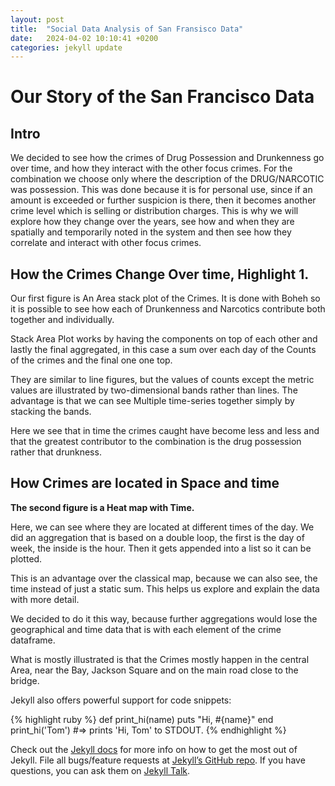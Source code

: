 ```yaml
---
layout: post
title:  "Social Data Analysis of San Fransisco Data"
date:   2024-04-02 10:10:41 +0200
categories: jekyll update
---
```

# Our Story of the San Francisco Data 

## Intro
We decided to see how the crimes of Drug Possession and Drunkenness go over time, and how they interact with the other focus crimes.  For the combination we choose only where the description of the DRUG/NARCOTIC was possession. This was done because it is for personal use, since if an amount is exceeded or further suspicion is there, then it becomes another crime level which is selling or distribution charges.
This is why we will explore how they change over the years, see how and when they are spatially and temporarily noted in the system and then see how they correlate and interact with other focus crimes.


## How the Crimes Change Over time, Highlight 1.
Our first figure is An Area stack plot of the Crimes.
It is done with Boheh so it is possible to see how each of Drunkenness and Narcotics contribute both together and individually.

Stack Area Plot works by having the components on top of each other and lastly the final aggregated, in this case a sum over each day of the Counts of the crimes and the final one one top.

They are similar to line figures, but the values of counts except the metric values are illustrated by two-dimensional bands rather than lines. The advantage is that we can see Multiple time-series together simply by stacking the bands.

Here we see that in time the crimes caught have become less and less and that the greatest contributor to the combination is the drug possession rather that drunkness.

## How Crimes are located in Space and time

<b> The second figure is a Heat map with Time.</b>

Here, we can see where they are located at different times of the day.
We did an aggregation that is based on a double loop, the first is the day of week, the inside is the hour. Then it gets appended into a list so it can be plotted.

This is an advantage over the classical map, because we can also see, the time instead of just a static sum. This helps us explore and explain the data with more detail.

We decided to do it this way, because further aggregations would lose the geographical and time data that is with each element of the crime dataframe.

What is mostly illustrated is that the Crimes mostly happen in the central Area, near the Bay, Jackson Square and on the main road close to the bridge.



Jekyll also offers powerful support for code snippets:

{% highlight ruby %}
def print_hi(name)
  puts "Hi, #{name}"
end
print_hi('Tom')
#=> prints 'Hi, Tom' to STDOUT.
{% endhighlight %}

Check out the [Jekyll docs][jekyll-docs] for more info on how to get the most out of Jekyll. File all bugs/feature requests at [Jekyll’s GitHub repo][jekyll-gh]. If you have questions, you can ask them on [Jekyll Talk][jekyll-talk].

[jekyll-docs]: https://jekyllrb.com/docs/home
[jekyll-gh]:   https://github.com/jekyll/jekyll
[jekyll-talk]: https://talk.jekyllrb.com/
